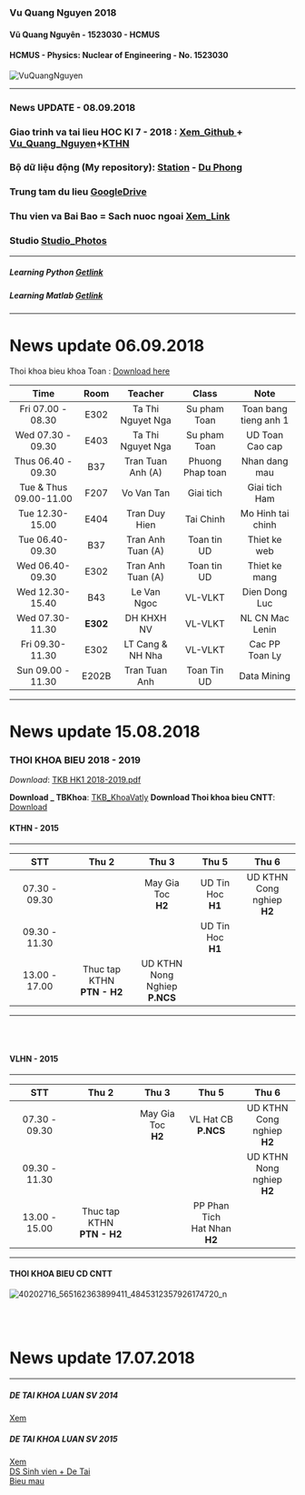 ### Vu Quang Nguyen 2018
#### Vũ Quang Nguyên - 1523030 - HCMUS
####  HCMUS - Physics: Nuclear of Engineering - No. 1523030 

![VuQuangNguyen](https://user-images.githubusercontent.com/36990033/40307518-09b5fd06-5d2d-11e8-86fe-4a38fedbcd62.png)


***

### News UPDATE - 08.09.2018
### Giao trinh va tai lieu HOC KI 7 - 2018 : [Xem_Github ](https://github.com/vuquangnguyen2018/HocKi7---2018) + [Vu_Quang_Nguyen](https://drive.google.com/open?id=1LSMJvKOUMY5Ud94uWuMEMVRoc1Op7JTb)+[KTHN](https://drive.google.com/drive/u/2/folders/1uPptuEYUVha3dUxcbKW9PCI7CWRsnDuA)
### Bộ dữ liệu động (My repository): [Station](https://github.com/vuquangnguyen2016/station) - [Du Phong](https://drive.google.com/open?id=1fqFtv0BHe_MPNKcj5V-f3l4OFeWyPaKx)
### Trung tam du lieu [GoogleDrive](https://drive.google.com/open?id=0Bz6XJs6zpII1MVNyVGZiLXhkeUk)
### Thu vien va Bai Bao = Sach nuoc ngoai [Xem_Link](https://github.com/vuquangnguyen2016/Webpage/wiki/Thu-vien)
### Studio [Studio_Photos](https://vuquangnguyen2018.github.io/WebStudio/)
***
##### Learning Python [Getlink](https://github.com/vuquangnguyen2016/Webpage/issues/13)
##### Learning Matlab [Getlink](https://github.com/vuquangnguyen2016/Webpage/issues/14)
***


# News update 06.09.2018
Thoi khoa bieu khoa Toan : 
[Download here](https://github.com/vuquangnguyen2018/Document_Main/files/2357179/TKB.HK1.2018.-2019.Khoa.Toan.-.Tin.hoc.xlsx)


|Time|Room|Teacher|Class|Note|
|:--:|:--:|:--:|:--:|:--:|
|Fri 07.00 - 08.30|E302|Ta Thi Nguyet Nga|Su pham Toan|Toan bang tieng anh 1 |
|Wed 07.30 - 09.30|E403|Ta Thi Nguyet Nga|Su pham Toan|UD Toan Cao cap |
|Thus 06.40 - 09.30|B37|Tran Tuan Anh (A)|Phuong Phap toan|Nhan dang mau  |
|Tue & Thus 09.00-11.00|F207|Vo Van Tan|Giai tich|Giai tich Ham|
|Tue 12.30-15.00|E404|Tran Duy Hien|Tai Chinh|Mo Hinh tai chinh|
|Tue 06.40-09.30|B37|Tran Anh Tuan (A)|Toan tin UD|Thiet ke web|
|Wed 06.40-09.30|E302|Tran Anh Tuan (A)|Toan tin UD|Thiet ke mang|
|Wed 12.30-15.40|B43|Le Van Ngoc|VL-VLKT|Dien Dong Luc|
|Wed 07.30-11.30|**E302**|DH KHXH NV |VL-VLKT|NL CN Mac Lenin|
|Fri 09.30-11.30|E302|LT Cang & NH Nha|VL-VLKT|Cac PP Toan Ly|
|Sun 09.00 - 11.30|E202B|Tran Tuan Anh|Toan Tin UD|Data Mining |


<!--|Sun 07.30 - 09.30|F104 |CS LINH TRUNG|Toan Tin UD|Vi Tich phan 2B |-->


***
# News update 15.08.2018

### THOI KHOA BIEU 2018 - 2019
_Download_: [TKB HK1 2018-2019.pdf](https://github.com/vuquangnguyen2016/Webpage/files/2290715/TKB.HK1.2018-2019.pdf)

**Download _ TBKhoa**: <!-- THOI KHOA BIEU KHOA Vat ly _2018-->
[TKB_KhoaVatly](https://github.com/vuquangnguyen2018/Document_Main/files/2357273/TKB_HK_I__2018-2019_Vat_ly_va_KTHN_cap_nhat_28-08.1.xlsx)
**Download Thoi khoa bieu CNTT**: <!--Thoi khoa bieu khoa CNTT-->
[Download](https://github.com/vuquangnguyen2018/Studio/files/2363418/CQ_TKB_LT_va_TH_HK1_1819.pdf)

#### KTHN - 2015
***


|STT        |Thu 2 | Thu 3| Thu 5 | Thu 6 | 
|:--:       |:--:  |:--:  |:--:   |:--:   |
|07.30 - 09.30|<!--Thu 2-->|May Gia Toc  <br/> **H2**  | UD Tin Hoc <br/> **H1** |UD  KTHN <br/> Cong nghiep <br/> **H2**|
|09.30 - 11.30|<!--Thu 2-->|<!-- Thu 3--> | UD Tin Hoc <br/> **H1**  | <!--Thu 6-->|
|13.00 - 17.00|Thuc tap KTHN <br/> **PTN - H2** |UD KTHN <br/>Nong Nghiep <br/> **P.NCS**|   |<!-- Thu 5-->|<!-- Thu 6-->|


***

<br/>
<br/>


#### VLHN - 2015

***


|STT        |Thu 2 | Thu 3| Thu 5 | Thu 6 | 
|:--:       |:--:  |:--:  |:--:   |:--:   |
|07.30 - 09.30|<!--Thu 2-->|May Gia Toc  <br/> **H2**   | VL Hat CB <br/> **P.NCS** |UD  KTHN <br/> Cong nghiep <br/> **H2**|
|09.30 - 11.30|<!--Thu 2-->|<!-- Thu 3--> | <!--Thu 5-->  | UD  KTHN <br/> Nong nghiep <br/> **H2**|
|13.00 - 15.00|Thuc tap KTHN <br/> **PTN - H2** |<!-- Thu 3-->|PP Phan Tich <br/> Hat Nhan <br/> **H2**|<!-- Thu 6-->|


***
#### THOI KHOA BIEU CD CNTT
<!-- THOI KHOA BIEU CD CNTT-->

![40202716_565162363899411_4845312357926174720_n](https://user-images.githubusercontent.com/41269309/45162193-424d9880-b1a2-11e8-9dcf-ee6133780e81.jpg)

<br/>
<br/>


# News update 17.07.2018

***

##### DE TAI KHOA LUAN SV 2014
[Xem ](https://bitbucket.org/vuquangnguyen2018/tailieu_hoctap/issues/attachments/1/vuquangnguyen2018/tailieu_hoctap/1531799732.2/1/DeTaiKhoaLuan_K2014_upweb_2017-9-13.pdf)


##### DE TAI KHOA LUAN SV 2015
[Xem](http://vlhn-hcmus.com/thong-bao/bang-tin-bo-mon/787-danh-sach-d-tai-sinh-vien-khoa-2015.html) <br/>
[DS Sinh vien + De Tai](https://github.com/vuquangnguyen2018/Document_Main/files/2404363/Danh.sach.d.tai.khoa.lu.n.K2015.pdf) <br/>
[Bieu mau](https://bitbucket.org/vuquangnguyen2018/tailieu_hoctap/issues/1/bieu-mau)





